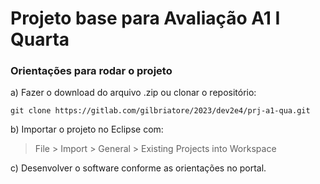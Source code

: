 # Projeto base para Avaliação A1 I Quarta

### Orientações para rodar o projeto

a) Fazer o download do arquivo .zip ou clonar o repositório:

```
git clone https://gitlab.com/gilbriatore/2023/dev2e4/prj-a1-qua.git
```

b) Importar o projeto no Eclipse com:

> File > Import > General > Existing Projects into Workspace

c) Desenvolver o software conforme as orientações no portal.